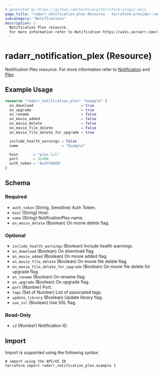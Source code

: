 ```yaml
---
# generated by https://github.com/hashicorp/terraform-plugin-docs
page_title: "radarr_notification_plex Resource - terraform-provider-radarr"
subcategory: "Notifications"
description: |-
  Notification Plex resource.
  For more information refer to Notification https://wiki.servarr.com/radarr/settings#connect and Plex https://wiki.servarr.com/radarr/supported#plexserver.
---
```


# radarr_notification_plex (Resource)

<!-- subcategory:Notifications -->
Notification Plex resource.
For more information refer to [Notification](https://wiki.servarr.com/radarr/settings#connect) and [Plex](https://wiki.servarr.com/radarr/supported#plexserver).

## Example Usage

```terraform
resource "radarr_notification_plex" "example" {
  on_download                      = true
  on_upgrade                       = true
  on_rename                        = false
  on_movie_added                   = false
  on_movie_delete                  = false
  on_movie_file_delete             = false
  on_movie_file_delete_for_upgrade = true

  include_health_warnings = false
  name                    = "Example"

  host       = "plex.lcl"
  port       = 32400
  auth_token = "AuthTOKEN"
}
```

<!-- schema generated by tfplugindocs -->
## Schema

### Required

- `auth_token` (String, Sensitive) Auth Token.
- `host` (String) Host.
- `name` (String) NotificationPlex name.
- `on_movie_delete` (Boolean) On movie delete flag.

### Optional

- `include_health_warnings` (Boolean) Include health warnings.
- `on_download` (Boolean) On download flag.
- `on_movie_added` (Boolean) On movie added flag.
- `on_movie_file_delete` (Boolean) On movie file delete flag.
- `on_movie_file_delete_for_upgrade` (Boolean) On movie file delete for upgrade flag.
- `on_rename` (Boolean) On rename flag.
- `on_upgrade` (Boolean) On upgrade flag.
- `port` (Number) Port.
- `tags` (Set of Number) List of associated tags.
- `update_library` (Boolean) Update library flag.
- `use_ssl` (Boolean) Use SSL flag.

### Read-Only

- `id` (Number) Notification ID.

## Import

Import is supported using the following syntax:

```shell
# import using the API/UI ID
terraform import radarr_notification_plex.example 1
```
